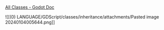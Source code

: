 [All Classes - Godot Doc](https://docs.godotengine.org/en/latest/classes/index.html)

![[(0) LANGUAGE/GDScript/classes/inheritance/attachments/Pasted image 20240104005644.png]]

